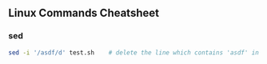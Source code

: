 ## Linux Commands Cheatsheet

### sed
```bash
sed -i '/asdf/d' test.sh    # delete the line which contains 'asdf' in 'test.sh'
```
